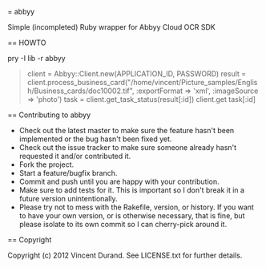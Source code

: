= abbyy

Simple (incompleted) Ruby wrapper for Abbyy Cloud OCR SDK

== HOWTO

pry -I lib -r abbyy

> client = Abbyy::Client.new(APPLICATION_ID, PASSWORD)
> result = client.process_business_card("/home/vincent/Picture_samples/English/Business_cards/doc10002.tif", :exportFormat => 'xml', :imageSource => 'photo')
> task = client.get_task_status(result[:id])
> client.get task[:id]

== Contributing to abbyy
 
* Check out the latest master to make sure the feature hasn't been implemented or the bug hasn't been fixed yet.
* Check out the issue tracker to make sure someone already hasn't requested it and/or contributed it.
* Fork the project.
* Start a feature/bugfix branch.
* Commit and push until you are happy with your contribution.
* Make sure to add tests for it. This is important so I don't break it in a future version unintentionally.
* Please try not to mess with the Rakefile, version, or history. If you want to have your own version, or is otherwise necessary, that is fine, but please isolate to its own commit so I can cherry-pick around it.

== Copyright

Copyright (c) 2012 Vincent Durand. See LICENSE.txt for
further details.

